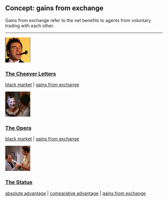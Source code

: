 ## Concept: gains from exchange

Gains from exchange refer to the net benefits to agents from voluntary trading with each other.

<hr>
<div class="clip-listing">
<img src="media/icons/cheever_letters_clip2.jpg" alt="The Cheever Letters icon">

### [The Cheever Letters](/clip/31/)

[black market](/concept/black-market/) | [gains from exchange](/concept/gains-from-exchange/)
</div>

<div class="clip-listing">
<img src="media/icons/opera.jpg" alt="The Opera icon">

### [The Opera](/clip/33/)

[black market](/concept/black-market/) | [gains from exchange](/concept/gains-from-exchange/)
</div>

<div class="clip-listing">
<img src="media/icons/statue.jpg" alt="The Statue icon">

### [The Statue](/clip/14/)

[absolute advantage](/concept/absolute-advantage/) | [comparative advantage](/concept/comparative-advantage/) | [gains from exchange](/concept/gains-from-exchange/)
</div>

